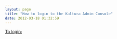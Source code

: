 ```yaml
---
layout: page
title: "How to login to the Kaltura Admin Console"
date: 2012-03-18 01:32:59
---
```


<div class="WordSection1">
  <a href="http://knowledge.kaltura.com/node/689#getting_started" target="_blank">To login:</a>
</div>